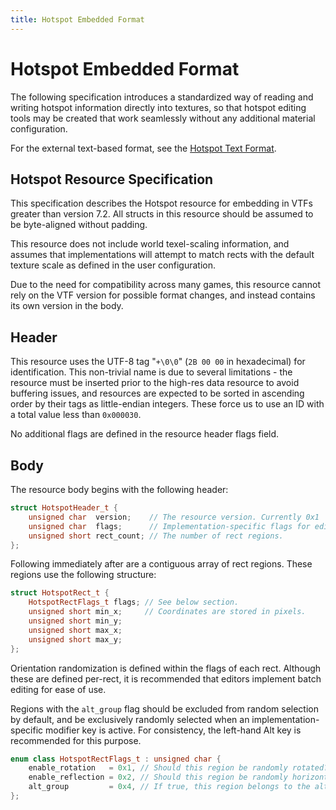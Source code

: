 ```yaml
---
title: Hotspot Embedded Format
---
```


# Hotspot Embedded Format

The following specification introduces a standardized way of reading and writing hotspot information directly into textures, so that hotspot editing tools may be created that work seamlessly without any additional material configuration.

For the external text-based format, see the [Hotspot Text Format](./vtf-hotspot-text-format).

## Hotspot Resource Specification

This specification describes the Hotspot resource for embedding in VTFs greater than version 7.2. All structs in this resource should be assumed to be byte-aligned without padding.

This resource does not include world texel-scaling information, and assumes that implementations will attempt to match rects with the default texture scale as defined in the user configuration.

Due to the need for compatibility across many games, this resource cannot rely on the VTF version for possible format changes, and instead contains its own version in the body.

## Header

This resource uses the UTF-8 tag "`+\0\0`" (`2B 00 00` in hexadecimal) for identification. This non-trivial name is due to several limitations - the resource must be inserted prior to the high-res data resource to avoid buffering issues, and resources are expected to be sorted in ascending order by their tags as little-endian integers. These force us to use an ID with a total value less than `0x000030`.

No additional flags are defined in the resource header flags field.

## Body

The resource body begins with the following header:

```cpp
struct HotspotHeader_t {
	unsigned char  version;    // The resource version. Currently 0x1
	unsigned char  flags;      // Implementation-specific flags for editors.
	unsigned short rect_count; // The number of rect regions.
};
```

Following immediately after are a contiguous array of rect regions. These regions use the following structure:

```cpp
struct HotspotRect_t {
	HotspotRectFlags_t flags; // See below section.
	unsigned short min_x;     // Coordinates are stored in pixels.
	unsigned short min_y;
	unsigned short max_x;
	unsigned short max_y;
};
```

Orientation randomization is defined within the flags of each rect. Although these are defined per-rect, it is recommended that editors implement batch editing for ease of use.

Regions with the `alt_group` flag should be excluded from random selection by default, and be exclusively randomly selected when an implementation-specific modifier key is active. For consistency, the left-hand Alt key is recommended for this purpose.

```cpp
enum class HotspotRectFlags_t : unsigned char {
	enable_rotation   = 0x1, // Should this region be randomly rotated?
	enable_reflection = 0x2, // Should this region be randomly horizontally flipped?
	alt_group         = 0x4, // If true, this region belongs to the alternate group.
};
```
